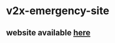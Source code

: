 # v2x-emergency-site

## website available [here](https://tomsfreitas.github.io/v2x-emergency-site/)
